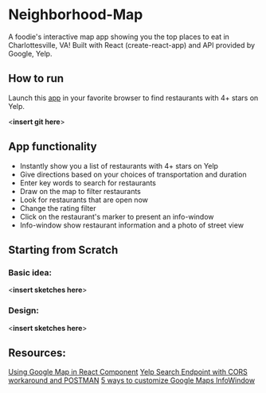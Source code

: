# Neighborhood-Map

A foodie's interactive map app showing you the top places to eat in Charlottesville, VA! Built with React (create-react-app) and API provided by Google, Yelp.

## How to run
Launch this [app](http://**hyperlinkthewebsitehere**/) in your favorite browser to find restaurants with 4+ stars on Yelp.



<**insert git here**>
  
## App functionality

 - Instantly show you a list of restaurants with 4+ stars on Yelp
 - Give directions based on your choices of transportation and duration
 - Enter key words to search for restaurants 
 - Draw on the map to filter restaurants
 - Look for restaurants that are open now
 - Change the rating filter
 - Click on the restaurant's marker to present an info-window
 - Info-window show restaurant information and a photo of street view

## Starting from Scratch
### Basic idea:
<**insert sketches here**>
### Design:
<**insert sketches here**>

## Resources:
[Using Google Map in React Component](https://stackoverflow.com/questions/48493960/using-google-map-in-react-component)
[Yelp Search Endpoint with CORS workaround and POSTMAN](https://www.youtube.com/watch?v=0Sy14hX8T-A&list=LLfuPeGEzj_Y5SBiFTHkFyKg&index=2&t=0s)
[5 ways to customize Google Maps InfoWindow](http://en.marnoto.com/2014/09/5-formas-de-personalizar-infowindow.html)
